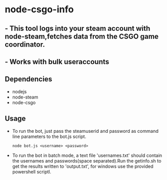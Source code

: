 # node-csgo-info

## - This tool logs into your steam account with node-steam,fetches data from the CSGO game coordinator.
## - Works with bulk useraccounts

## Dependencies
- nodejs
- node-steam
- node-csgo

## Usage
- To run the bot, just pass the steamuserid and password as command line parameters to the bot.js script.

  ```node bot.js <username> <password>```
- To run the bot in batch mode, a text file 'usernames.txt' should contain the usernames and passwords(space separated).Run the getinfo.sh to get the results written to 'output.txt', for windows use the provided powershell scriptl.


